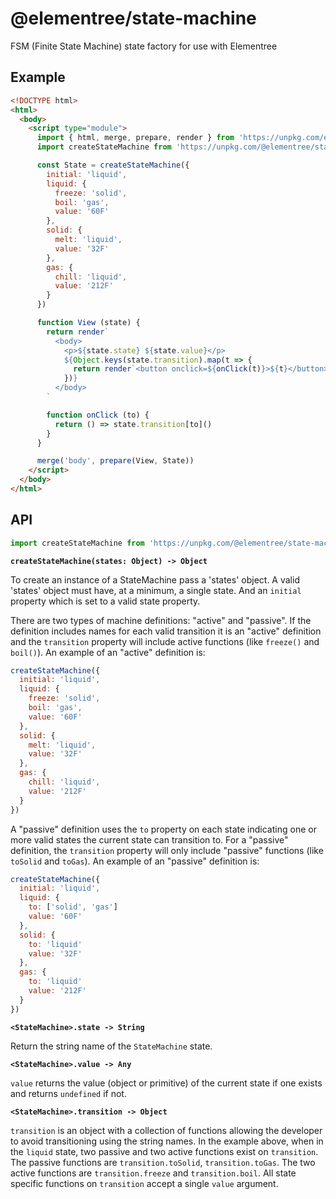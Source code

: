 # @elementree/state-machine
FSM (Finite State Machine) state factory for use with Elementree

## Example

```html
<!DOCTYPE html>
<html>
  <body>
    <script type="module">
      import { html, merge, prepare, render } from 'https://unpkg.com/elementree'
      import createStateMachine from 'https://unpkg.com/@elementree/state-machine'

      const State = createStateMachine({
        initial: 'liquid',
        liquid: {
          freeze: 'solid',
          boil: 'gas',
          value: '60F'
        },
        solid: {
          melt: 'liquid',
          value: '32F'
        },
        gas: {
          chill: 'liquid',
          value: '212F'
        }
      })

      function View (state) {
        return render`
          <body>
            <p>${state.state} ${state.value}</p>
            ${Object.keys(state.transition).map(t => {
              return render`<button onclick=${onClick(t)}>${t}</button>`
            })}
          </body>
        `

        function onClick (to) {
          return () => state.transition[to]()
        }
      }

      merge('body', prepare(View, State))
    </script>
  </body>
</html>
```

## API

```js
import createStateMachine from 'https://unpkg.com/@elementree/state-machine'
```

**`createStateMachine(states: Object) -> Object`**

To create an instance of a StateMachine pass a 'states' object. A valid 'states' object must have, at a minimum, a single state. And an `initial` property which is set to a valid state property.

There are two types of machine definitions: "active" and "passive". If the definition includes names for each valid transition it is an "active" definition and the `transition` property will include active functions (like `freeze()` and `boil()`). An example of an "active" definition is:

```js
createStateMachine({
  initial: 'liquid',
  liquid: {
    freeze: 'solid',
    boil: 'gas',
    value: '60F'
  },
  solid: {
    melt: 'liquid',
    value: '32F'
  },
  gas: {
    chill: 'liquid',
    value: '212F'
  }
})
```

A "passive" definition uses the `to` property on each state indicating one or more valid states the current state can transition to. For a "passive" definition, the `transition` property will only include "passive" functions (like `toSolid` and `toGas`). An example of an "passive" definition is:

```js
createStateMachine({
  initial: 'liquid',
  liquid: {
    to: ['solid', 'gas']
    value: '60F'
  },
  solid: {
    to: 'liquid'
    value: '32F'
  },
  gas: {
    to: 'liquid'
    value: '212F'
  }
})
```


**`<StateMachine>.state -> String`**

Return the string name of the `StateMachine` state.


**`<StateMachine>.value -> Any`**

`value` returns the value (object or primitive) of the current state if one exists and returns `undefined` if not.


**`<StateMachine>.transition -> Object`**

`transition` is an object with a collection of functions allowing the developer to avoid
transitioning using the string names. In the example above, when in the `liquid` state, two passive and two active functions exist on `transition`. The passive functions are `transition.toSolid`, `transition.toGas`. The two active functions are `transition.freeze` and `transition.boil`. All state specific functions on `transition` accept a single `value` argument.
